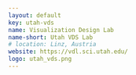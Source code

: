 ```yaml
---
layout: default
key: utah-vds
name: Visualization Design Lab
name-short: Utah VDS Lab
# location: Linz, Austria
website: https://vdl.sci.utah.edu/
logo: utah_vds.png
---
```

